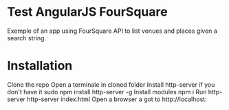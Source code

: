 # Test AngularJS FourSquare

Exemple of an app using FourSquare API to list venues and places given a search string.

# Installation

Clone the repo
Open a terminale in cloned folder
Install http-server if you don't have it 
sudo npm install http-server -g
Install modules 
npm i
Run http-server
http-server index.html
Open a browser a got to http://localhost:<PORT>
